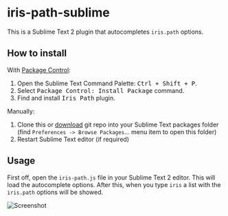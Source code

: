 iris-path-sublime
=================

This is a Sublime Text 2 plugin that autocompletes `iris.path` options. 


## How to install

With [Package Control](http://wbond.net/sublime_packages/package_control):

1. Open the Sublime Text Command Palette: <kbd>Ctrl + Shift + P</kbd>.
2. Select <kbd>Package Control: Install Package</kbd> command.
3. Find and install <kbd>Iris Path</kbd> plugin.

Manually:

1. Clone this or [download](https://github.com/angelsanchez/iris-path-sublime/archive/master.zip) git repo into your Sublime Text packages folder (find `Preferences -> Browse Packages`... menu item to open this folder)
2. Restart Sublime Text editor (if required)



## Usage

First off, open the `iris-path.js` file in your Sublime Text 2 editor. This will load the autocomplete options. After this, when you type `iris` a list with the `iris.path` options will be showed.

![Screenshot](http://angelsanchez.github.io/iris-path-sublime/images/iris-path-sublime-screenshot.png)
